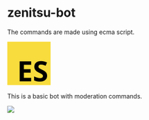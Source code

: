 # zenitsu-bot
The commands are made using ecma script.

<img src="images/es.png" width="100">

This is a basic bot with moderation commands. 

<img src="images/zen.png" width="200">
